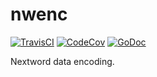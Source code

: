 # nwenc

[![TravisCI](https://travis-ci.org/high-moctane/nwenc.svg?branch=master)](https://travis-ci.org/high-moctane/nwenc)
[![CodeCov](https://codecov.io/gh/high-moctane/nwenc/branch/master/graph/badge.svg)](https://codecov.io/gh/high-moctane/nwenc)
[![GoDoc](https://godoc.org/github.com/high-moctane/nwenc?status.svg)](https://godoc.org/github.com/high-moctane/nwenc)

Nextword data encoding.
